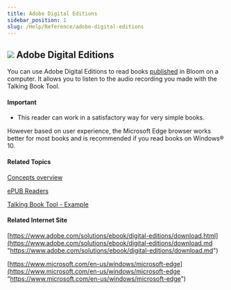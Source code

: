 ```yaml
---
title: Adobe Digital Editions
sidebar_position: 1
slug: /Help/Reference/adobe-digital-editions
---
```


## ![](/ref-docs-assets/images/Concepts/Adobe_Digital_EditionsIcon.png) Adobe Digital Editions

You can use Adobe Digital Editions to read books [published](../Tasks/Publish_tasks/Publish_tasks_overview.md) in Bloom on a computer. It allows you to listen to the audio recording you made with the Talking Book Tool.

#### Important

-   This reader can work in a satisfactory way for very simple books.
    

However based on user experience, the Microsoft Edge browser works better for most books and is recommended if you read books on Windows® 10.

#### Related Topics

[Concepts overview](Concepts_overview.md)

[ePUB Readers](Epub_Readers.md)

[Talking Book Tool - Example](../Tasks/Edit_tasks/Record_Audio/Talking_Book_Tool_Example.md)

#### Related Internet Site

[https://www.adobe.com/solutions/ebook/digital-editions/download.html](https://www.adobe.com/solutions/ebook/digital-editions/download.md "https://www.adobe.com/solutions/ebook/digital-editions/download.md")

[https://www.microsoft.com/en-us/windows/microsoft-edge](https://www.microsoft.com/en-us/windows/microsoft-edge "https://www.microsoft.com/en-us/windows/microsoft-edge")